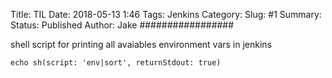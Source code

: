 Title: TIL
Date: 2018-05-13 1:46
Tags: Jenkins
Category:
Slug: #1
Summary:
Status: Published
Author: Jake
#################

shell script for printing all avaiables environment vars in jenkins

```
echo sh(script: 'env|sort', returnStdout: true)
```
